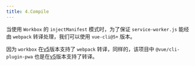 ```yaml
---
title: 4.Compile
---
```


当使用 `Workbox` 的 `injectManifest` 模式时，为了保证 `service-worker.js` 能经由 `webpack` 转译处理，我们可以使用 `vue-cli@5+` 版本。

因为 `workbox` 在[v5](https://github.com/GoogleChrome/workbox/issues/1513)版本支持了 `webpack` 转译，同样的，该项目中 `@vue/cli-plugin-pwa` 也是在[v5](https://github.com/vuejs/vue-cli/issues/3292)版本支持了转译。
